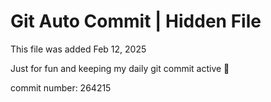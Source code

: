 # Git Auto Commit | Hidden File

This file was added Feb 12, 2025

Just for fun and keeping my daily git commit active 🤪

commit number: 264215
